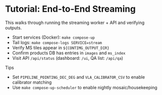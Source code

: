 # Tutorial: End-to-End Streaming

This walks through running the streaming worker + API and verifying outputs.

- Start services (Docker): `make compose-up`
- Tail logs: `make compose-logs SERVICE=stream`
- Verify MS tiles appear in `${CONTIMG_OUTPUT_DIR}`
- Confirm products DB has entries in `images` and `ms_index`
- Visit API `/api/status` (dashboard: `/ui`, QA list: `/api/qa`)

Tips
- Set `PIPELINE_POINTING_DEC_DEG` and `VLA_CALIBRATOR_CSV` to enable calibrator matching
- Use `make compose-up-scheduler` to enable nightly mosaic/housekeeping

